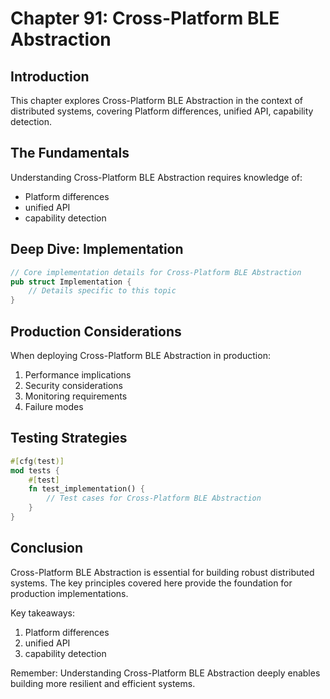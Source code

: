 # Chapter 91: Cross-Platform BLE Abstraction

## Introduction

This chapter explores Cross-Platform BLE Abstraction in the context of distributed systems, covering Platform differences, unified API, capability detection.

## The Fundamentals

Understanding Cross-Platform BLE Abstraction requires knowledge of:
- Platform differences
-  unified API
-  capability detection

## Deep Dive: Implementation

```rust
// Core implementation details for Cross-Platform BLE Abstraction
pub struct Implementation {
    // Details specific to this topic
}
```

## Production Considerations

When deploying Cross-Platform BLE Abstraction in production:
1. Performance implications
2. Security considerations
3. Monitoring requirements
4. Failure modes

## Testing Strategies

```rust
#[cfg(test)]
mod tests {
    #[test]
    fn test_implementation() {
        // Test cases for Cross-Platform BLE Abstraction
    }
}
```

## Conclusion

Cross-Platform BLE Abstraction is essential for building robust distributed systems. The key principles covered here provide the foundation for production implementations.

Key takeaways:
1. Platform differences
1.  unified API
1.  capability detection

Remember: Understanding Cross-Platform BLE Abstraction deeply enables building more resilient and efficient systems.
